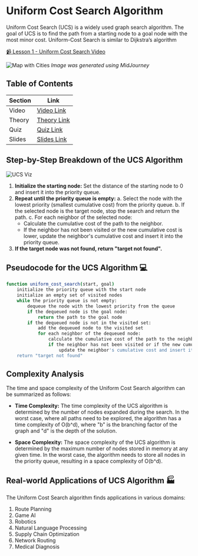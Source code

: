 # Uniform Cost Search Algorithm

Uniform Cost Search (UCS) is a widely used graph search algorithm. The goal of UCS is to find the path from a starting node to a goal node with the most minor cost. Uniform-Cost Search is similar to Dijkstra’s algorithm

[📹 Lesson 1 - Uniform Cost Search Video](https://drive.google.com/file/d/1-ZBDwfb-tD2PnNc0--pu7LmqaSA0ZoRC/view?usp=sharing)

![Map with Cities](https://cdn.discordapp.com/attachments/1105610567454052406/1142853926522191922/skunks.ai_np-complete_algorithm_cities_dd7a2e51-fb62-4e4d-8d62-2892e3c751da.png)
*Image was generated using MidJourney*

## **Table of Contents**

| **Section** | **Link**              |
|-------------|-----------------------|
| Video       | [Video Link](https://drive.google.com/file/d/1-ZBDwfb-tD2PnNc0--pu7LmqaSA0ZoRC/view?usp=sharing)       |
| Theory      | [Theory Link](Theory.pdf)      |
| Quiz        | [Quiz Link](Quiz.pdf)        |
| Slides      | [Slides Link](Slides.pdf)      |

## **Step-by-Step Breakdown of the UCS Algorithm** 

![UCS Viz](https://github.com/nikbearbrown/INFO_6205_Program_Structure_and_Algorithms/blob/main/TA_Contest_Fall_23/Arundathi_Neelam/Lesson_1_Uniform_Cost_Search/UCS.gif)

1. **Initialize the starting node:** Set the distance of the starting node to 0 and insert it into the priority queue.
2. **Repeat until the priority queue is empty:**
   a. Select the node with the lowest priority (smallest cumulative cost) from the priority queue.
   b. If the selected node is the target node, stop the search and return the path.
   c. For each neighbor of the selected node:
      - Calculate the cumulative cost of the path to the neighbor.
      - If the neighbor has not been visited or the new cumulative cost is lower, update the neighbor's cumulative cost and insert it into the priority queue.
3. **If the target node was not found, return "target not found".**

## **Pseudocode for the UCS Algorithm** 💻

```bash
function uniform_cost_search(start, goal)
    initialize the priority queue with the start node
    initialize an empty set of visited nodes
    while the priority queue is not empty:
        dequeue the node with the lowest priority from the queue
        if the dequeued node is the goal node:
            return the path to the goal node
        if the dequeued node is not in the visited set:
            add the dequeued node to the visited set
            for each neighbor of the dequeued node:
                calculate the cumulative cost of the path to the neighbor
                if the neighbor has not been visited or if the new cumulative cost is lower:
                    update the neighbor's cumulative cost and insert it into the priority queue
    return "target not found"
```

## **Complexity Analysis** 

The time and space complexity of the Uniform Cost Search algorithm can be summarized as follows:

- **Time Complexity:** The time complexity of the UCS algorithm is determined by the number of nodes expanded during the search. In the worst case, where all paths need to be explored, the algorithm has a time complexity of O(b^d), where "b" is the branching factor of the graph and "d" is the depth of the solution.

- **Space Complexity:** The space complexity of the UCS algorithm is determined by the maximum number of nodes stored in memory at any given time. In the worst case, the algorithm needs to store all nodes in the priority queue, resulting in a space complexity of O(b^d).

## **Real-world Applications of UCS Algorithm** 🏭

The Uniform Cost Search algorithm finds applications in various domains:
1. Route Planning
2. Game AI
3. Robotics
4. Natural Language Processing
5. Supply Chain Optimization
6. Network Routing
7. Medical Diagnosis
